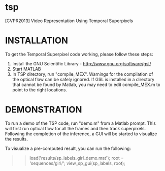 # tsp
[CVPR2013] Video Representation Using Temporal Superpixels


INSTALLATION
=================================
To get the Temporal Superpixel code working, please follow these steps:
1) Install the GNU Scientific Library - http://www.gnu.org/software/gsl/
2) Start MATLAB
3) In TSP directory, run "compile_MEX". Warnings for the compilation of the optical flow can be safely ignored. If GSL is installed in a directory that cannot be found by Matlab, you may need to edit compile_MEX.m to point to the right locations.

DEMONSTRATION
=================================
To run a demo of the TSP code, run "demo.m" from a Matlab prompt. This will first run optical flow for all the frames and then track superpixels. Following the completion of the inference, a GUI will be started to visualize the results.

To visualize a pre-computed result, you can run the following:
>> load('results/sp_labels_girl_demo.mat');
>> root = 'sequences/girl/';
>> view_sp_gui(sp_labels, root);